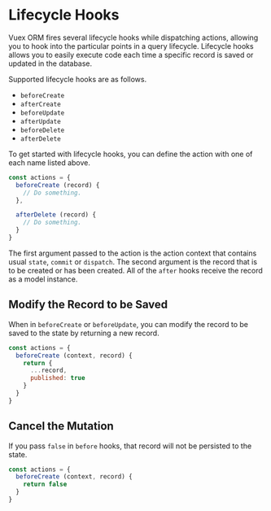 # Lifecycle Hooks

Vuex ORM fires several lifecycle hooks while dispatching actions, allowing you to hook into the particular points in a query lifecycle. Lifecycle hooks allows you to easily execute code each time a specific record is saved or updated in the database.

Supported lifecycle hooks are as follows.

- `beforeCreate`
- `afterCreate`
- `beforeUpdate`
- `afterUpdate`
- `beforeDelete`
- `afterDelete`

To get started with lifecycle hooks, you can define the action with one of each name listed above.

```js
const actions = {
  beforeCreate (record) {
    // Do something.
  },

  afterDelete (record) {
    // Do something.
  }
}
```

The first argument passed to the action is the action context that contains usual `state`, `commit` or `dispatch`. The second argument is the record that is to be created or has been created. All of the `after` hooks receive the record as a model instance.

## Modify the Record to be Saved

When in `beforeCreate` or `beforeUpdate`, you can modify the record to be saved to the state by returning a new record.

```js
const actions = {
  beforeCreate (context, record) {
    return {
      ...record,
      published: true
    }
  }
}
```

## Cancel the Mutation

If you pass `false` in `before` hooks, that record will not be persisted to the state.

```js
const actions = {
  beforeCreate (context, record) {
    return false
  }
}
```
